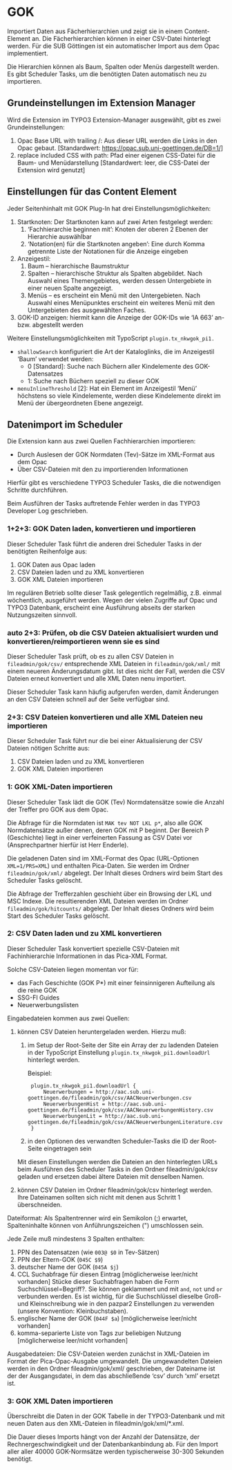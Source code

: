 # GOK
Importiert Daten aus Fächerhierarchien und zeigt sie in einem Content-Element an.
Die Fächerhierarchien können in einer CSV-Datei hinterlegt werden. Für die SUB
Göttingen ist ein automatischer Import aus dem Opac implementiert.

Die Hierarchien können als Baum, Spalten oder Menüs dargestellt werden.
Es gibt Scheduler Tasks, um die benötigten Daten automatisch neu zu importieren.


## Grundeinstellungen im Extension Manager
Wird die Extension im TYPO3 Extension-Manager ausgewählt, gibt es zwei
Grundeinstellungen:

1. Opac Base URL with trailing /: Aus dieser URL werden die Links in den Opac
gebaut. [Standardwert: https://opac.sub.uni-goettingen.de/DB=1/]
2. replace included CSS with path: Pfad einer eigenen CSS-Datei für die Baum-
und Menüdarstellung [Standardwert: leer, die CSS-Datei der Extension wird genutzt]


## Einstellungen für das Content Element
Jeder Seitenhinhalt mit GOK Plug-In hat drei Einstellungsmöglichkeiten:

1. Startknoten: Der Startknoten kann auf zwei Arten festgelegt werden:
	1. ‘Fachhierarchie beginnen mit’: Knoten der oberen 2 Ebenen der Hierarchie auswählbar
	2. ‘Notation(en) für die Startknoten angeben’: Eine durch Komma getrennte Liste der Notationen für die Anzeige eingeben
2. Anzeigestil:
	1. Baum – hierarchische Baumstruktur
	2. Spalten – hierarchische Struktur als Spalten abgebildet. Nach Auswahl eines
	Themengebietes, werden dessen Untergebiete in einer neuen Spalte angezeigt.
	3. Menüs – es erscheint ein Menü mit den Untergebieten. Nach Auswahl eines
	Menüpunktes erscheint ein weiteres Menü mit den Untergebieten des ausgewählten Faches.
3. GOK-ID anzeigen: hiermit kann die Anzeige der GOK-IDs wie ‘IA 663’ an- bzw. abgestellt werden

Weitere Einstellungsmöglichkeiten mit TypoScript `plugin.tx_nkwgok_pi1.`

* `shallowSearch` konfiguriert die Art der Kataloglinks, die im Anzeigestil ‘Baum’ verwendet werden:
	* 0 [Standard]: Suche nach Büchern aller Kindelemente des GOK-Datensatzes
	* 1: Suche nach Büchern speziell zu dieser GOK
* `menuInlineThreshold` [2]: Hat ein Element im Anzeigestil ‘Menü’ höchstens so viele Kindelemente, werden diese Kindelemente direkt im Menü der übergeordneten Ebene angezeigt.


## Datenimport im Scheduler
Die Extension kann aus zwei Quellen Fachhierarchien importieren:

* Durch Auslesen der GOK Normdaten (Tev)-Sätze im XML-Format aus dem Opac
* Über CSV-Dateien mit den zu importierenden Informationen

Hierfür gibt es verschiedene TYPO3 Scheduler Tasks, die die notwendigen
Schritte durchführen.

Beim Ausführen der Tasks auftretende Fehler werden in das TYPO3 Developer
Log geschrieben.


### 1+2+3: GOK Daten laden, konvertieren und importieren
Dieser Scheduler Task führt die anderen drei Scheduler Tasks in der benötigten
Reihenfolge aus:

1. GOK Daten aus Opac laden
2. CSV Dateien laden und zu XML konvertieren
3. GOK XML Dateien importieren

Im regulären Betrieb sollte dieser Task gelegentlich regelmäßig, z.B. einmal
wöchentlich, ausgeführt werden. Wegen der vielen Zugriffe auf Opac und TYPO3
Datenbank, erscheint eine Ausführung abseits der starken Nutzungszeiten sinnvoll.


### auto 2+3: Prüfen, ob die CSV Dateien aktualisiert wurden und konvertieren/reimportieren wenn sie es sind
Dieser Scheduler Task prüft, ob es zu allen CSV Dateien in `fileadmin/gok/csv/`
entsprechende XML Dateien in `fileadmin/gok/xml/` mit einem neueren Änderungsdatum
gibt. Ist dies nicht der Fall, werden die CSV Dateien erneut konvertiert und
alle XML Daten nenu importiert.

Dieser Scheduler Task kann häufig aufgerufen werden, damit Änderungen an den CSV
Dateien schnell auf der Seite verfügbar sind.


### 2+3: CSV Dateien konvertieren und alle XML Dateien neu importieren
Dieser Scheduler Task führt nur die bei einer Aktualisierung der CSV Dateien
nötigen Schritte aus:

1. CSV Dateien laden und zu XML konvertieren
2. GOK XML Dateien importieren


### 1: GOK XML-Daten importieren
Dieser Scheduler Task lädt die GOK (Tev) Normdatensätze sowie die Anzahl der
Treffer pro GOK aus dem Opac.

Die Abfrage für die Normdaten ist `MAK tev NOT LKL p*`, also alle GOK
Normdatensätze außer denen, deren GOK mit P beginnt. Der Bereich P (Geschichte)
liegt in einer verfeinerten Fassung as CSV Datei vor (Ansprechpartner hierfür
ist Herr Enderle).

Die geladenen Daten sind im XML-Format des Opac (URL-Optionen `XML=1/PRS=XML`)
und enthalten Pica-Daten. Sie werden im Ordner `fileadmin/gok/xml/` abgelegt. Der
Inhalt dieses Ordners wird beim Start des Scheduler Tasks gelöscht.

Die Abfrage der Trefferzahlen geschieht über ein Browsing der LKL und MSC Indexe.
Die resultierenden XML Dateien werden im Ordner `fileadmin/gok/hitcounts/` abgelegt.
Der Inhalt dieses Ordners wird beim Start des Scheduler Tasks gelöscht.


### 2: CSV Daten laden und zu XML konvertieren
Dieser Scheduler Task konvertiert spezielle CSV-Dateien mit Fachinhierarchie
Informationen in das Pica-XML Format.

Solche CSV-Dateien liegen momentan vor für:

* das Fach Geschichte (GOK P*) mit einer feinsinnigeren Aufteilung als die reine GOK
* SSG-FI Guides
* Neuerwerbungslisten

Eingabedateien kommen aus zwei Quellen:

1. können CSV Dateien heruntergeladen werden. Hierzu muß:
	1. im Setup der Root-Seite der Site ein Array der zu ladenden Dateien in der
		TypoScript Einstellung `plugin.tx_nkwgok_pi1.downloadUrl` hinterlegt werden.

		Beispiel:

			plugin.tx_nkwgok_pi1.downloadUrl {
				Neuerwerbungen = http://aac.sub.uni-goettingen.de/fileadmin/gok/csv/AACNeuerwerbungen.csv
				NeuerwerbungenHist = http://aac.sub.uni-goettingen.de/fileadmin/gok/csv/AACNeuerwerbungenHistory.csv
				NeuerwerbungenLit = http://aac.sub.uni-goettingen.de/fileadmin/gok/csv/AACNeuerwerbungenLiterature.csv
			}
	2. in den Optionen des verwandten Scheduler-Tasks die ID der Root-Seite
		eingetragen sein

	Mit diesen Einstellungen werden die Dateien an den hinterlegten URLs beim
		Ausführen des Scheduler Tasks in den Ordner fileadmin/gok/csv geladen
		und ersetzen dabei ältere Dateien mit denselben Namen.
2. können CSV Dateien im Ordner fileadmin/gok/csv hinterlegt werden. Ihre Dateinamen
	sollten sich nicht mit denen aus Schritt 1 überschneiden.

Dateiformat: Als Spaltentrenner wird ein Semikolon (;) erwartet, Spalteninhalte
können von Anführungszeichen (") umschlossen sein.

Jede Zeile muß mindestens 3 Spalten enthalten:

1. PPN des Datensatzen (wie `003@ $0` in Tev-Sätzen)
2. PPN der Eltern-GOK (`045C $9`)
3. deutscher Name der GOK (`045A $j`)
4. CCL Suchabfrage für diesen Eintrag [möglicherweise leer/nicht vorhanden]
	Stücke dieser Suchabfragen haben die Form Suchschlüssel=Begriff?. Sie können
	geklammert und mit `and`, `not` und `or` verbunden werden. Es ist wichtig, für die
	Suchschlüssel dieselbe Groß- und Kleinschreibung wie in den pazpar2 Einstellungen
	zu verwenden (unsere Konvention: Kleinbuchstaben).
5. englischer Name der GOK (`044F $a`) [möglicherweise leer/nicht vorhanden]
6. komma-separierte Liste von Tags zur beliebigen Nutzung [möglicherweise leer/nicht vorhanden]

Ausgabedateien: Die CSV-Dateien werden zunächst in XML-Dateien im Format der
Pica-Opac-Ausgabe umgewandelt. Die umgewandelten Dateien werden in den Ordner
fileadmin/gok/xml/ geschrieben, der Dateiname ist der der Ausgangsdatei, in dem
das abschließende ‘csv’ durch ‘xml’ ersetzt ist.


### 3: GOK XML Daten importieren
Überschreibt die Daten in der GOK Tabelle in der TYPO3-Datenbank und
mit neuen Daten aus den XML-Dateien in fileadmin/gok/xml/*.xml.

Die Dauer dieses Imports hängt von der Anzahl der Datensätze, der
Rechnergeschwindigkeit und der Datenbankanbindung ab. Für den Import aller
aller 40000 GOK-Normsätze werden typischerweise 30-300 Sekunden benötigt.
